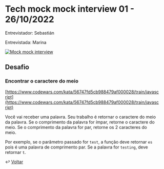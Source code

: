 # Tech mock mock interview 01 - 26/10/2022

Entrevistador: Sebastián

Entrevistada: Marina

[![Mock mock interview](https://img.youtube.com/vi/AybAbA4_Xg0/0.jpg)](https://youtu.be/AybAbA4_Xg0)
## Desafio

### Encontrar o caractere do meio

[https://www.codewars.com/kata/56747fd5cb988479af000028/train/javascript](https://www.codewars.com/kata/56747fd5cb988479af000028/train/javascript)

Você vai receber uma palavra. Seu trabalho é retornar o caractere do meio da palavra. Se o comprimento da palavra for ímpar, retorne o caractere do meio. Se o comprimento da palavra for par, retorne os 2 caracteres do meio.

Por exemplo, se o parâmetro passado for `test`, a função deve retornar `es` pois é uma palavra de comprimento par. Se a palavra for `testing`, deve retornar `t`.

↩️ [Voltar](../README.md)
